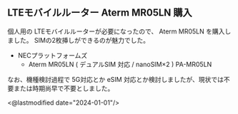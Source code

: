 ## LTEモバイルルーター Aterm MR05LN 購入

個人用の LTEモバイルルーターが必要になったので、 Aterm MR05LN を購入しました。
SIMの2枚挿しができるのが魅力でした。

- NECプラットフォームズ
    - Aterm MR05LN ( デュアルSIM 対応 / nanoSIM×2 ) PA-MR05LN

なお、機種検討過程で 5G対応とか eSIM 対応とか検討しましたが、現状では不要または時期尚早で不要としました。

<@lastmodified date="2024-01-01"/>
